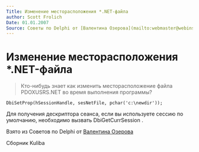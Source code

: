 ```yaml
---
Title: Изменение месторасположения *.NET-файла
author: Scott Frolich
Date: 01.01.2007
Source: Советы по Delphi от [Валентина Озерова](mailto:webmaster@webinspector.com)
---
```



Изменение месторасположения *.NET-файла
========================================

>Кто-нибудь знает как изменить месторасположение файла PDOXUSRS.NET во
>время выполнения программы?

    DbiSetProp(hSessionHandle, sesNetFile, pchar('c:\newdir'));

Для получения дескриптора сеанса, если вы используете сессию по
умолчанию, необходимо вызвать DbiGetCurrSession .

Взято из Советов по Delphi от [Валентина Озерова](mailto:webmaster@webinspector.com)

Сборник Kuliba
